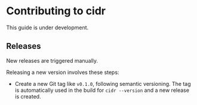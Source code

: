 # Contributing to cidr

This guide is under development.

## Releases

New releases are triggered manually.

Releasing a new version involves these steps:
* Create a new Git tag like `v0.1.0`, following semantic versioning.
  The tag is automatically used in the build for `cidr --version`
  and a new release is created.
